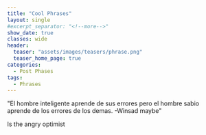 ```yaml
---
title: "Cool Phrases"
layout: single
#excerpt_separator: "<!--more-->"
show_date: true
classes: wide
header:
  teaser: "assets/images/teasers/phrase.png"
  teaser_home_page: true
categories:
  - Post Phases
tags:
  - Phrases
---
```



"El hombre inteligente aprende de sus errores pero el hombre sabio aprende de los errores de los demas.
-Winsad maybe"

Is the angry optimist
